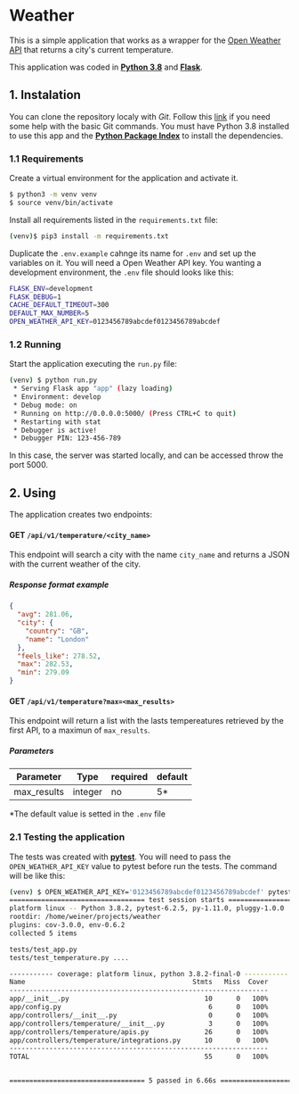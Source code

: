 # Weather

This is a simple application that works as a wrapper for the [Open Weather API](https://openweathermap.org/current) that returns a city's current temperature.

This application was coded in **[Python 3.8](https://www.python.org/)** and **[Flask](https://flask.palletsprojects.com/)**.

## 1. Instalation
You can clone the repository localy with *Git*. Follow this [link](https://git-scm.com/book/en/v2/Git-Basics-Getting-a-Git-Repository) if you need some help with the basic Git commands.
You must have Python 3.8 installed to use this app and the **[Python Package Index](https://pypi.org/)** to install the dependencies.

### 1.1 Requirements
Create a virtual environment for the application and activate it.
```bash
$ python3 -m venv venv
$ source venv/bin/activate
```
Install all requirements listed in the `requirements.txt` file:
```bash
(venv)$ pip3 install -m requirements.txt
```
Duplicate the `.env.example` cahnge its name for `.env` and set up the variables on it. You will need a Open Weather API key. You wanting a development environment, the `.env` file should looks like this:
```bash
FLASK_ENV=development
FLASK_DEBUG=1
CACHE_DEFAULT_TIMEOUT=300
DEFAULT_MAX_NUMBER=5
OPEN_WEATHER_API_KEY=0123456789abcdef0123456789abcdef
```

### 1.2 Running
Start the application executing the `run.py` file:
```bash
(venv) $ python run.py
 * Serving Flask app "app" (lazy loading)
 * Environment: develop
 * Debug mode: on
 * Running on http://0.0.0.0:5000/ (Press CTRL+C to quit)
 * Restarting with stat
 * Debugger is active!
 * Debugger PIN: 123-456-789
```
In this case, the server was started locally, and can be accessed throw the port 5000.

## 2. Using
The application creates two endpoints:
#### GET `/api/v1/temperature/<city_name>`
This endpoint will search a city with the name `city_name` and returns a JSON with the current weather of the city.
##### Response format example
```json
{
  "avg": 281.06, 
  "city": {
    "country": "GB", 
    "name": "London"
  }, 
  "feels_like": 278.52, 
  "max": 282.53, 
  "min": 279.09
}
```

#### GET `/api/v1/temperature?max=<max_results>`
This endpoint will return a list with the lasts tempereatures retrieved by the first API, to a maximun of `max_results`.

##### Parameters

| Parameter     | Type      | required    | default    |
|---------------|-----------|-------------|------------|
| max_results   | integer   | no          | 5*         |

*The default value is setted in the `.env` file

### 2.1 Testing the application
The tests was created with **[pytest](https://docs.pytest.org/)**. You will need to pass the `OPEN_WEATHER_API_KEY` value to pytest before run the tests. The command will be like this:
```bash
(venv) $ OPEN_WEATHER_API_KEY='0123456789abcdef0123456789abcdef' pytest --cov=app
================================== test session starts ==================================
platform linux -- Python 3.8.2, pytest-6.2.5, py-1.11.0, pluggy-1.0.0
rootdir: /home/weiner/projects/weather
plugins: cov-3.0.0, env-0.6.2
collected 5 items

tests/test_app.py                                                                  [ 20%]
tests/test_temperature.py ....                                                     [100%]

----------- coverage: platform linux, python 3.8.2-final-0 -----------
Name                                          Stmts   Miss  Cover
-----------------------------------------------------------------
app/__init__.py                                  10      0   100%
app/config.py                                     6      0   100%
app/controllers/__init__.py                       0      0   100%
app/controllers/temperature/__init__.py           3      0   100%
app/controllers/temperature/apis.py              26      0   100%
app/controllers/temperature/integrations.py      10      0   100%
-----------------------------------------------------------------
TOTAL                                            55      0   100%


================================== 5 passed in 6.66s ==================================
```